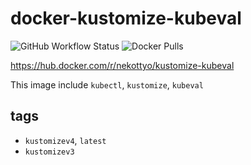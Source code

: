 # docker-kustomize-kubeval

![GitHub Workflow Status](https://img.shields.io/github/actions/workflow/status/nekottyo/docker-kustomize-kubeval/docker-test.yml?style=for-the-badge)
![Docker Pulls](https://img.shields.io/docker/pulls/nekottyo/kustomize-kubeval?style=for-the-badge)


https://hub.docker.com/r/nekottyo/kustomize-kubeval


This image include `kubectl`, `kustomize`, `kubeval`

## tags
- `kustomizev4`, `latest`
- `kustomizev3`
